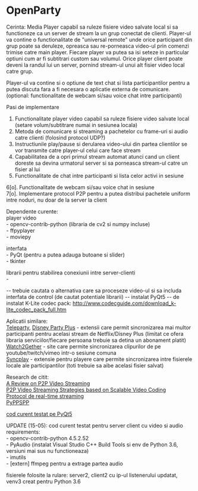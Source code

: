 # OpenParty

Cerinta: Media Player capabil sa ruleze fisiere video salvate local si sa functioneze ca un server de stream la un grup conectat de clienti. 
Player-ul va contine o functionalitate de "universal remote" unde orice participant din grup poate sa deruleze, opreasca sau re-porneasca video-ul prin comenzi trimise catre main player. Fiecare player va putea sa isi seteze in particular optiuni cum ar fi subtitrari custom sau volumul.
Orice player client poate deveni la randul lui un server, pornind stream-ul unui alt fisier video local catre grup.

Player-ul va contine si o optiune de text chat si lista participantilor pentru a putea discuta fara a fi necesara o aplicatie externa de comunicare. (optional: functionalitate de webcam si/sau voice chat intre participanti)

Pasi de implementare
1. Functionalitate player video capabil sa ruleze fisiere video salvate local (setare volum/subtitrare numai in sesiunea locala)
2. Metoda de comunicare si streaming a pachetelor cu frame-uri si audio catre clienti (folosind protocol UDP?)
3. Instructiunile play/pause si derularea video-ului din partea clientilor se vor transmite catre player-ul celui care face stream
4. Capabilitatea de a opri primul stream automat atunci cand un client doreste sa devina urmatorul server si sa porneasca stream-ul catre un fisier al lui
5. Functionalitate de chat intre participanti si lista celor activi in sesiune

6[o]. Functionalitate de webcam si/sau voice chat in sesiune <br>
7[o]. Implementare protocol P2P pentru a putea distribui pachetele uniform intre noduri, nu doar de la server la client


Dependente curente: <br>
  player video <br>
    - opencv-contrib-python (libraria de cv2 si numpy incluse) <br>
    - ffpyplayer <br>
    - moviepy <br>

  interfata <br>
    - PyQt (pentru a putea adauga butoane si slider) <br>
    - tkinter <br>
  
  librarii pentru stabilirea conexiunii intre server-clienti <br>
    - <br>
    
    
  -- trebuie cautata o alternativa care sa proceseze video-ul si sa includa interfata de control (de cautat potentiale librarii)
	-- instalat PyQt5
	-- de instalat K-Lite codec pack: http://www.codecguide.com/download_k-lite_codec_pack_full.htm
  
  
  
  Aplicatii similare: <br> 
  [Teleparty](https://www.netflixparty.com/), [Disney Party Plus](https://chrome.google.com/webstore/detail/disney-plus-party/pidpgkcioikhdjahlehighfgmaopdbkk?hl=en) - extensii care permit sincronizarea mai multor participanti pentru acelasi stream de Netflix/Disney Plus (limitat ce ofera libraria serviciilor/fiecare persoana trebuie sa detina un abonament platit) <br>
  [Watch2Gether](https://w2g.tv/?lang=en) - site care permite sincronizarea clipurilor de pe youtube/twitch/vimeo intr-o sesiune comuna <br>
  [Syncplay](https://github.com/Syncplay/syncplay) - extensie pentru playere care permite sincronizarea intre fisierele locale ale participantilor (toti trebuie sa aibe acelasi fisier salvat) <br>
  
  Research de citit: <br>
  [A Review on P2P Video Streaming](https://arxiv.org/ftp/arxiv/papers/1304/1304.1235.pdf) <br>
  [P2P Video Streaming Strategies based on Scalable Video Coding](https://www.elsevier.es/en-revista-journal-applied-research-technology-jart-81-articulo-p2p-video-streaming-strategies-based-S1665642315300109) <br>
  [Protocol de real-time streaming](https://p2psp.org/) <br>
  [PyPPSPP](https://github.com/justas-/PyPPSPP) <br>
  
  [cod curent testat pe PyQt5](https://github.com/baoboa/pyqt5/blob/master/examples/multimediawidgets/player.py) <br>
  
UPDATE (15-05): cod curent testat pentru server client cu video si audio <br>
requirements:  <br>
	- opencv-contrib-python 4.5.2.52 <br>
	- PyAudio (instalat Visual Studio C++ Build Tools si env de Python 3.6, versiuni mai sus nu functioneaza) <br>
	- imutils <br>
	- [extern] ffmpeg pentru a extrage partea audio
	
fisierele folosite la rulare: server2, client2 cu ip-ul listenerului updatat, venv3 creat pentru Python 3.6	 
  

